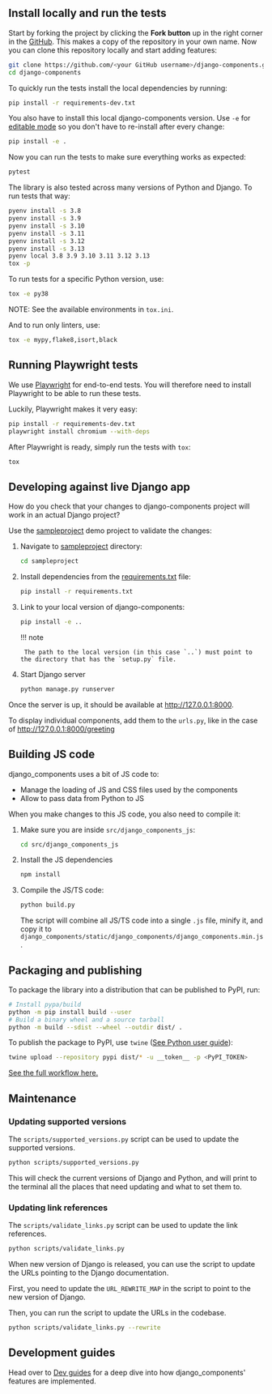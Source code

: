 ## Install locally and run the tests

Start by forking the project by clicking the **Fork button** up in the right corner in the [GitHub](https://github.com/django-components/django-components).
This makes a copy of the repository in your own name. Now you can clone this repository locally and start adding features:

```sh
git clone https://github.com/<your GitHub username>/django-components.git
cd django-components
```

To quickly run the tests install the local dependencies by running:

```sh
pip install -r requirements-dev.txt
```

You also have to install this local django-components version. Use `-e` for [editable mode](https://setuptools.pypa.io/en/latest/userguide/development_mode.html) so you don't have to re-install after every change:

```sh
pip install -e .
```

Now you can run the tests to make sure everything works as expected:

```sh
pytest
```

The library is also tested across many versions of Python and Django. To run tests that way:

```sh
pyenv install -s 3.8
pyenv install -s 3.9
pyenv install -s 3.10
pyenv install -s 3.11
pyenv install -s 3.12
pyenv install -s 3.13
pyenv local 3.8 3.9 3.10 3.11 3.12 3.13
tox -p
```

To run tests for a specific Python version, use:

```sh
tox -e py38
```

NOTE: See the available environments in `tox.ini`.

And to run only linters, use:

```sh
tox -e mypy,flake8,isort,black
```

## Running Playwright tests

We use [Playwright](https://playwright.dev/python/docs/intro) for end-to-end tests. You will therefore need to install Playwright to be able to run these tests.

Luckily, Playwright makes it very easy:

```sh
pip install -r requirements-dev.txt
playwright install chromium --with-deps
```

After Playwright is ready, simply run the tests with `tox`:

```sh
tox
```

## Developing against live Django app

How do you check that your changes to django-components project will work in an actual Django project?

Use the [sampleproject](https://github.com/django-components/django-components/tree/master/sampleproject/) demo project to validate the changes:

1. Navigate to [sampleproject](https://github.com/django-components/django-components/tree/master/sampleproject/) directory:

    ```sh
    cd sampleproject
    ```

2. Install dependencies from the [requirements.txt](https://github.com/django-components/django-components/blob/master/sampleproject/requirements.txt) file:

    ```sh
    pip install -r requirements.txt
    ```

3. Link to your local version of django-components:

    ```sh
    pip install -e ..
    ```

    !!! note

        The path to the local version (in this case `..`) must point to the directory that has the `setup.py` file.

4. Start Django server
    ```sh
    python manage.py runserver
    ```

Once the server is up, it should be available at <http://127.0.0.1:8000>.

To display individual components, add them to the `urls.py`, like in the case of <http://127.0.0.1:8000/greeting>

## Building JS code

django_components uses a bit of JS code to:

- Manage the loading of JS and CSS files used by the components
- Allow to pass data from Python to JS

When you make changes to this JS code, you also need to compile it:

1. Make sure you are inside `src/django_components_js`:

    ```sh
    cd src/django_components_js
    ```

2. Install the JS dependencies

    ```sh
    npm install
    ```

3. Compile the JS/TS code:

    ```sh
    python build.py
    ```

    The script will combine all JS/TS code into a single `.js` file, minify it,
    and copy it to `django_components/static/django_components/django_components.min.js`.

## Packaging and publishing

To package the library into a distribution that can be published to PyPI, run:

```sh
# Install pypa/build
python -m pip install build --user
# Build a binary wheel and a source tarball
python -m build --sdist --wheel --outdir dist/ .
```

To publish the package to PyPI, use `twine` ([See Python user guide](https://packaging.python.org/en/latest/tutorials/packaging-projects/#uploading-the-distribution-archives)):

```sh
twine upload --repository pypi dist/* -u __token__ -p <PyPI_TOKEN>
```

[See the full workflow here.](https://github.com/django-components/django-components/discussions/557#discussioncomment-10179141)

## Maintenance

### Updating supported versions

The `scripts/supported_versions.py` script can be used to update the supported versions.

```sh
python scripts/supported_versions.py
```

This will check the current versions of Django and Python, and will print to the terminal
all the places that need updating and what to set them to.

### Updating link references

The `scripts/validate_links.py` script can be used to update the link references.

```sh
python scripts/validate_links.py
```

When new version of Django is released, you can use the script to update the URLs pointing to the Django documentation.

First, you need to update the `URL_REWRITE_MAP` in the script to point to the new version of Django.

Then, you can run the script to update the URLs in the codebase.

```sh
python scripts/validate_links.py --rewrite
```

## Development guides

Head over to [Dev guides](../guides/devguides/dependency_mgmt.md) for a deep dive into how django_components' features are implemented.
